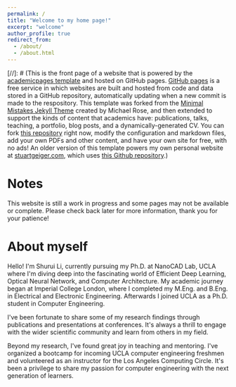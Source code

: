 ```yaml
---
permalink: /
title: "Welcome to my home page!"
excerpt: "welcome"
author_profile: true
redirect_from: 
  - /about/
  - /about.html
---
```


[//]: # (This is the front page of a website that is powered by the [academicpages template](https://github.com/academicpages/academicpages.github.io) and hosted on GitHub pages. [GitHub pages](https://pages.github.com) is a free service in which websites are built and hosted from code and data stored in a GitHub repository, automatically updating when a new commit is made to the respository. This template was forked from the [Minimal Mistakes Jekyll Theme](https://mmistakes.github.io/minimal-mistakes/) created by Michael Rose, and then extended to support the kinds of content that academics have: publications, talks, teaching, a portfolio, blog posts, and a dynamically-generated CV. You can fork [this repository](https://github.com/academicpages/academicpages.github.io) right now, modify the configuration and markdown files, add your own PDFs and other content, and have your own site for free, with no ads! An older version of this template powers my own personal website at [stuartgeiger.com](http://stuartgeiger.com), which uses [this Github repository](https://github.com/staeiou/staeiou.github.io).)


Notes
======
This website is still a work in progress and some pages may not be available or complete. Please check back later for more information, thank you for your patience!


About myself
======
Hello! I'm Shurui Li, currently pursuing my Ph.D. at NanoCAD Lab, UCLA where I'm diving deep into the fascinating world of Efficient Deep Learning, Optical Neural Network, and Computer Architecture. My academic journey began at Imperial College London, where I completed my M.Eng. and B.Eng. in Electrical and Electronic Engineering. Afterwards I joined UCLA as a Ph.D. student in Computer Engineering. 

<!-- Here says my resarch lies in the intersection of optics, comupter architecture, and deep learning -->

I've been fortunate to share some of my research findings through publications and presentations at conferences. It's always a thrill to engage with the wider scientific community and learn from others in my field.

Beyond my research, I've found great joy in teaching and mentoring. I've organized a bootcamp for incoming UCLA computer engineering freshmen and volunteered as an instructor for the Los Angeles Computing Circle. It's been a privilege to share my passion for computer engineering with the next generation of learners.


